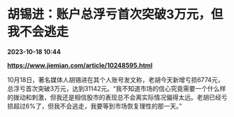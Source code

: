 # 胡锡进：账户总浮亏首次突破3万元，但我不会逃走

**2023-10-18 10:44**

**https://www.jiemian.com/article/10248595.html**

10月18日，著名媒体人胡锡进在其个人账号发文称，老胡今天新增亏损6774元，总浮亏首次突破3万元，达到31142元。“我不知道市场的信心究竟需要一个什么样的拨动和刺激，但我还是相信股市的表现总不会离实际情况偏得太远。老胡已经亏损超过6%了，但我不会逃走，我要等到市场恢复理性的那一天。”
